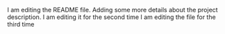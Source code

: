 I am editing the README file. Adding some more details about the project description.
I am editing it for the second time
I am editing the file for the third time
